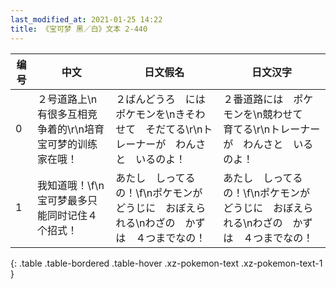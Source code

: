 ```yaml
---
last_modified_at: 2021-01-25 14:22
title: 《宝可梦 黑／白》文本 2-440
---
```

| 编号 | 中文 | 日文假名 | 日文汉字 |
| ---- | ---- | ---- | --- |
| 0 | ２号道路上\n有很多互相竞争着的\r\n培育宝可梦的训练家在哦！ | ２ばんどうろ　には　ポケモンを\nきそわせて　そだてる\r\nトレーナーが　わんさと　いるのよ！ | ２番道路には　ポケモンを\n競わせて　育てる\r\nトレーナーが　わんさと　いるのよ！ |
| 1 | 我知道哦！\f\n宝可梦最多只能同时记住４个招式！ | あたし　しってるの！\f\nポケモンが　どうじに　おぼえられる\nわざの　かずは　４つまでなの！ | あたし　しってるの！\f\nポケモンが　どうじに　おぼえられる\nわざの　かずは　４つまでなの！ |
{: .table .table-bordered .table-hover .xz-pokemon-text .xz-pokemon-text-1 }